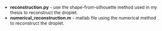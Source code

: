* **reconstruction.py** - use the shape-from-silhouette method used in my thesis to reconstruct the droplet.
* **numerical_reconstruction.m** - matlab file using the numerical method to reconstruct the droplet.
